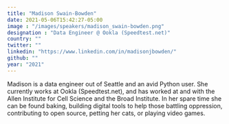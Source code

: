 ```yaml
---
title: "Madison Swain-Bowden"
date: 2021-05-06T15:42:27-05:00
image : "/images/speakers/madison_swain-bowden.png"
designation : "Data Engineer @ Ookla (Speedtest.net)"
country: ""
twitter: ""
linkedin: "https://www.linkedin.com/in/madisonjbowden/"
github: ""
year: "2021"
---
```


Madison is a data engineer out of Seattle and an avid Python user. She currently works at Ookla (Speedtest.net), and has worked at and with the Allen Institute for Cell Science and the Broad Institute. In her spare time she can be found baking, building digital tools to help those battling oppression, contributing to open source, petting her cats, or playing video games.